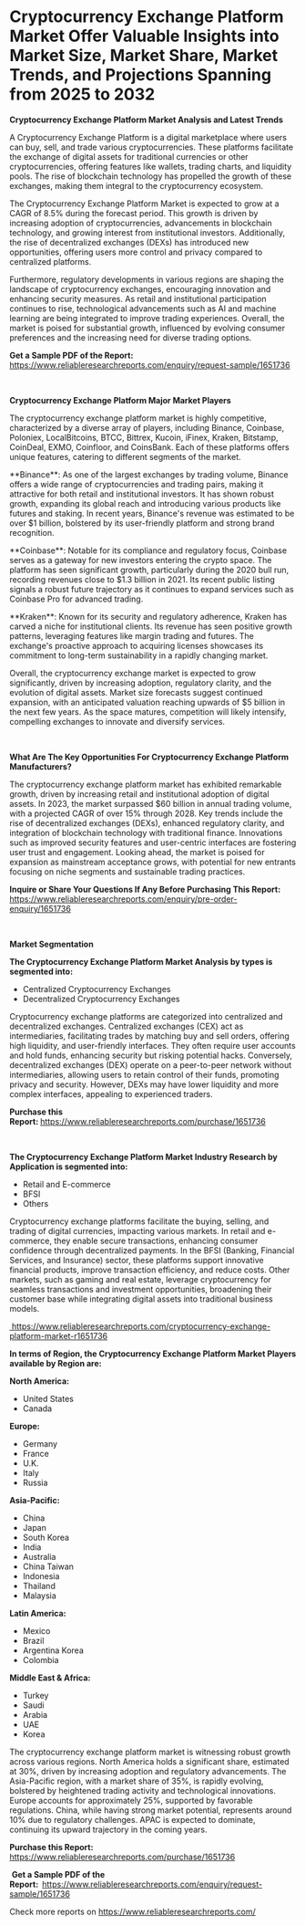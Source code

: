 <p><h1>Cryptocurrency Exchange Platform Market Offer Valuable Insights into Market Size, Market Share, Market Trends, and Projections Spanning from 2025 to 2032</h1></p><p><strong>Cryptocurrency Exchange Platform Market Analysis and Latest Trends</strong></p>
<p><p>A Cryptocurrency Exchange Platform is a digital marketplace where users can buy, sell, and trade various cryptocurrencies. These platforms facilitate the exchange of digital assets for traditional currencies or other cryptocurrencies, offering features like wallets, trading charts, and liquidity pools. The rise of blockchain technology has propelled the growth of these exchanges, making them integral to the cryptocurrency ecosystem.</p><p>The Cryptocurrency Exchange Platform Market is expected to grow at a CAGR of 8.5% during the forecast period. This growth is driven by increasing adoption of cryptocurrencies, advancements in blockchain technology, and growing interest from institutional investors. Additionally, the rise of decentralized exchanges (DEXs) has introduced new opportunities, offering users more control and privacy compared to centralized platforms. </p><p>Furthermore, regulatory developments in various regions are shaping the landscape of cryptocurrency exchanges, encouraging innovation and enhancing security measures. As retail and institutional participation continues to rise, technological advancements such as AI and machine learning are being integrated to improve trading experiences. Overall, the market is poised for substantial growth, influenced by evolving consumer preferences and the increasing need for diverse trading options.</p></p>
<p><strong>Get a Sample PDF of the Report:&nbsp;</strong> <a href="https://www.reliableresearchreports.com/enquiry/request-sample/1651736?utm_campaign=2109&utm_medium=2&utm_source=Github&utm_content=ia&utm_term=09032025&utm_id=cryptocurrency-exchange-platform">https://www.reliableresearchreports.com/enquiry/request-sample/1651736</a></p>
<p>&nbsp;</p>
<p><strong>Cryptocurrency Exchange Platform Major Market Players</strong></p>
<p><p>The cryptocurrency exchange platform market is highly competitive, characterized by a diverse array of players, including Binance, Coinbase, Poloniex, LocalBitcoins, BTCC, Bittrex, Kucoin, iFinex, Kraken, Bitstamp, CoinDeal, EXMO, Coinfloor, and CoinsBank. Each of these platforms offers unique features, catering to different segments of the market.</p><p>**Binance**: As one of the largest exchanges by trading volume, Binance offers a wide range of cryptocurrencies and trading pairs, making it attractive for both retail and institutional investors. It has shown robust growth, expanding its global reach and introducing various products like futures and staking. In recent years, Binance's revenue was estimated to be over $1 billion, bolstered by its user-friendly platform and strong brand recognition.</p><p>**Coinbase**: Notable for its compliance and regulatory focus, Coinbase serves as a gateway for new investors entering the crypto space. The platform has seen significant growth, particularly during the 2020 bull run, recording revenues close to $1.3 billion in 2021. Its recent public listing signals a robust future trajectory as it continues to expand services such as Coinbase Pro for advanced trading.</p><p>**Kraken**: Known for its security and regulatory adherence, Kraken has carved a niche for institutional clients. Its revenue has seen positive growth patterns, leveraging features like margin trading and futures. The exchange's proactive approach to acquiring licenses showcases its commitment to long-term sustainability in a rapidly changing market.</p><p>Overall, the cryptocurrency exchange market is expected to grow significantly, driven by increasing adoption, regulatory clarity, and the evolution of digital assets. Market size forecasts suggest continued expansion, with an anticipated valuation reaching upwards of $5 billion in the next few years. As the space matures, competition will likely intensify, compelling exchanges to innovate and diversify services.</p></p>
<p>&nbsp;</p>
<p><strong>What Are The Key Opportunities For Cryptocurrency Exchange Platform Manufacturers?</strong></p>
<p><p>The cryptocurrency exchange platform market has exhibited remarkable growth, driven by increasing retail and institutional adoption of digital assets. In 2023, the market surpassed $60 billion in annual trading volume, with a projected CAGR of over 15% through 2028. Key trends include the rise of decentralized exchanges (DEXs), enhanced regulatory clarity, and integration of blockchain technology with traditional finance. Innovations such as improved security features and user-centric interfaces are fostering user trust and engagement. Looking ahead, the market is poised for expansion as mainstream acceptance grows, with potential for new entrants focusing on niche segments and sustainable trading practices.</p></p>
<p><strong>Inquire or Share Your Questions If Any Before Purchasing This Report:</strong> <a href="https://www.reliableresearchreports.com/enquiry/pre-order-enquiry/1651736?utm_campaign=2109&utm_medium=2&utm_source=Github&utm_content=ia&utm_term=09032025&utm_id=cryptocurrency-exchange-platform">https://www.reliableresearchreports.com/enquiry/pre-order-enquiry/1651736</a></p>
<p>&nbsp;</p>
<p><strong>Market Segmentation</strong></p>
<p><strong>The Cryptocurrency Exchange Platform Market Analysis by types is segmented into:</strong></p>
<p><ul><li>Centralized Cryptocurrency Exchanges</li><li>Decentralized Cryptocurrency Exchanges</li></ul></p>
<p><p>Cryptocurrency exchange platforms are categorized into centralized and decentralized exchanges. Centralized exchanges (CEX) act as intermediaries, facilitating trades by matching buy and sell orders, offering high liquidity, and user-friendly interfaces. They often require user accounts and hold funds, enhancing security but risking potential hacks. Conversely, decentralized exchanges (DEX) operate on a peer-to-peer network without intermediaries, allowing users to retain control of their funds, promoting privacy and security. However, DEXs may have lower liquidity and more complex interfaces, appealing to experienced traders.</p></p>
<p><strong>Purchase this Report:&nbsp;</strong><a href="https://www.reliableresearchreports.com/purchase/1651736?utm_campaign=2109&utm_medium=2&utm_source=Github&utm_content=ia&utm_term=09032025&utm_id=cryptocurrency-exchange-platform">https://www.reliableresearchreports.com/purchase/1651736</a></p>
<p>&nbsp;</p>
<p><strong>The Cryptocurrency Exchange Platform Market Industry Research by Application is segmented into:</strong></p>
<p><ul><li>Retail and E-commerce</li><li>BFSI</li><li>Others</li></ul></p>
<p><p>Cryptocurrency exchange platforms facilitate the buying, selling, and trading of digital currencies, impacting various markets. In retail and e-commerce, they enable secure transactions, enhancing consumer confidence through decentralized payments. In the BFSI (Banking, Financial Services, and Insurance) sector, these platforms support innovative financial products, improve transaction efficiency, and reduce costs. Other markets, such as gaming and real estate, leverage cryptocurrency for seamless transactions and investment opportunities, broadening their customer base while integrating digital assets into traditional business models.</p></p>
<p><a href="https://www.reliableresearchreports.com/cryptocurrency-exchange-platform-market-r1651736?utm_campaign=2109&utm_medium=2&utm_source=Github&utm_content=ia&utm_term=09032025&utm_id=cryptocurrency-exchange-platform">&nbsp;https://www.reliableresearchreports.com/cryptocurrency-exchange-platform-market-r1651736</a></p>
<p><strong>In terms of Region, the Cryptocurrency Exchange Platform Market Players available by Region are:</strong></p>
<p>
    <p> <strong> North America: </strong>
        <ul>
            <li>United States</li>
            <li>Canada</li>
        </ul>
        </p> 
    <p> <strong> Europe: </strong>
        <ul>
            <li>Germany</li>
            <li>France</li>
            <li>U.K.</li>
            <li>Italy</li>
            <li>Russia</li>
        </ul>
        </p> 
    <p> <strong> Asia-Pacific: </strong>
        <ul>
            <li>China</li>
            <li>Japan</li>
            <li>South Korea</li>
            <li>India</li>
            <li>Australia</li>
            <li>China Taiwan</li>
            <li>Indonesia</li>
            <li>Thailand</li>
            <li>Malaysia</li>
        </ul>
        </p> 
    <p> <strong> Latin America: </strong>
        <ul>
            <li>Mexico</li>
            <li>Brazil</li>
            <li>Argentina Korea</li>
            <li>Colombia</li>
        </ul>
        </p> 
    <p> <strong> Middle East & Africa: </strong>
        <ul>
            <li>Turkey</li>
            <li>Saudi</li>
            <li>Arabia</li>
            <li>UAE</li>
            <li>Korea</li>
        </ul>
    </p>
    </p>
<p><p>The cryptocurrency exchange platform market is witnessing robust growth across various regions. North America holds a significant share, estimated at 30%, driven by increasing adoption and regulatory advancements. The Asia-Pacific region, with a market share of 35%, is rapidly evolving, bolstered by heightened trading activity and technological innovations. Europe accounts for approximately 25%, supported by favorable regulations. China, while having strong market potential, represents around 10% due to regulatory challenges. APAC is expected to dominate, continuing its upward trajectory in the coming years.</p></p>
<p><strong>Purchase this Report: </strong><a href="https://www.reliableresearchreports.com/purchase/1651736?utm_campaign=2109&utm_medium=2&utm_source=Github&utm_content=ia&utm_term=09032025&utm_id=cryptocurrency-exchange-platform">https://www.reliableresearchreports.com/purchase/1651736</a></p>
<p>&nbsp;<strong>Get a Sample PDF of the Report:&nbsp;&nbsp;</strong><a href="https://www.reliableresearchreports.com/enquiry/request-sample/1651736?utm_campaign=2109&utm_medium=2&utm_source=Github&utm_content=ia&utm_term=09032025&utm_id=cryptocurrency-exchange-platform">https://www.reliableresearchreports.com/enquiry/request-sample/1651736</a></p>
<p><strong></strong></p>
<p>Check more reports on <a href="https://www.reliableresearchreports.com/?utm_campaign=2109&utm_medium=2&utm_source=Github&utm_content=ia&utm_term=09032025&utm_id=cryptocurrency-exchange-platform">https://www.reliableresearchreports.com/</a></p>